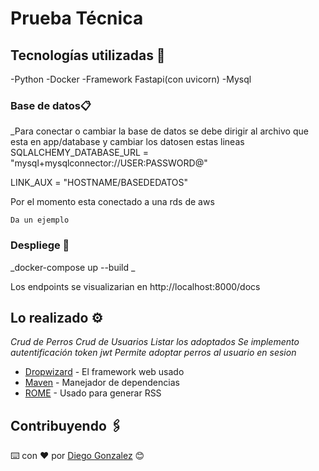 # Prueba Técnica


## Tecnologías utilizadas 🚀

-Python
-Docker
-Framework Fastapi(con uvicorn)
-Mysql




### Base de datos📋

_Para conectar o cambiar la base de datos  se debe dirigir al archivo que esta en
app/database y cambiar los datosen estas lineas
SQLALCHEMY_DATABASE_URL = "mysql+mysqlconnector://USER:PASSWORD@"

LINK_AUX = "HOSTNAME/BASEDEDATOS"

Por el momento esta conectado a una rds de aws

```
Da un ejemplo
```

### Despliege 🔧

_docker-compose up --build _

Los endpoints se visualizarian en http://localhost:8000/docs


## Lo realizado ⚙️

_Crud de Perros_
_Crud de Usuarios_
_Listar los adoptados_
_Se implemento autentificación token jwt_
_Permite adoptar perros al usuario en sesion_
* [Dropwizard](http://www.dropwizard.io/1.0.2/docs/) - El framework web usado
* [Maven](https://maven.apache.org/) - Manejador de dependencias
* [ROME](https://rometools.github.io/rome/) - Usado para generar RSS

## Contribuyendo 🖇️


⌨️ con ❤️ por [Diego Gonzalez](https://www.linkedin.com/in/diegogonzalez97/) 😊
